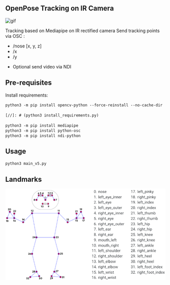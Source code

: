 ## OpenPose Tracking on IR Camera

![gif](https://imgur.com/a/mr6IQ7V)

Tracking based on Mediapipe on IR rectified camera 
Send tracking points via OSC :
- /nose [x, y, z]
- /x
- /y

+ Optional send video via NDI

## Pre-requisites

Install requirements:
```
python3 -m pip install opencv-python --force-reinstall --no-cache-dir

[//]: # (python3 install_requirements.py)

python3 -m pip install mediapipe
python3 -m pip install python-osc
python3 -m pip install ndi-python
```

## Usage

```
python3 main_v5.py
```

## Landmarks

![Utilities/landmarks.png](Utilities/landmarks.png)
